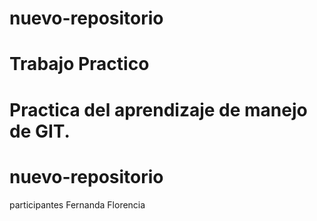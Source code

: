 # nuevo-repositorio

# Trabajo Practico
# Practica del aprendizaje de manejo de GIT.
# nuevo-repositorio 
participantes
Fernanda
Florencia
